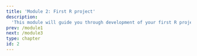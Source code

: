 ```yaml
---
title: 'Module 2: First R project'
description:
  'This module will guide you through development of your first R project'
prev: /module1
next: /module3
type: chapter
id: 2
---
```


<exercise id="0" title="Opening Rstudio" type="slides">

<slides source="chapter5_01_introduction_to_Rstudio">
</slides>

</exercise>

<exercise id="1" title="R Code" type="slides">

<slides source="chapter7_01_filenames">
</slides>

</exercise>


